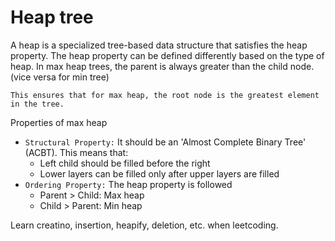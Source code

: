 # Heap tree
A heap is a specialized tree-based data structure that satisfies the heap property. The heap property can be defined differently based on the type of heap. In max heap trees, the parent is always greater than the child node. (vice versa for min tree)

`This ensures that for max heap, the root node is the greatest element in the tree.`

Properties of max heap
- `Structural Property:` It should be an 'Almost Complete Binary Tree' (ACBT). This means that:
  - Left child should be filled before the right
  - Lower layers can be filled only after upper layers are filled
- `Ordering Property:` The heap property is followed
  - Parent > Child: Max heap
  - Child > Parent: Min heap

Learn creatino, insertion, heapify, deletion, etc. when leetcoding.